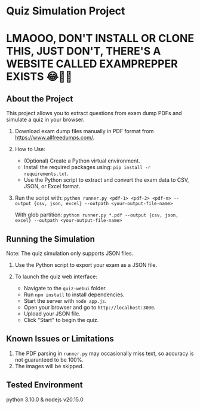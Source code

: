 Quiz Simulation Project
=======================

LMAOOO, DON'T INSTALL OR CLONE THIS, JUST DON'T, THERE'S A WEBSITE CALLED EXAMPREPPER EXISTS 😂🤣🤣
=======================

About the Project
-----------------
This project allows you to extract questions from exam dump PDFs and simulate a quiz in your browser.

1. Download exam dump files manually in PDF format from https://www.allfreedumps.com/.

2. How to Use:
   - (Optional) Create a Python virtual environment.
   - Install the required packages using: `pip install -r requirements.txt`.
   - Use the Python script to extract and convert the exam data to CSV, JSON, or Excel format.

3. Run the script with:
   `python runner.py <pdf-1> <pdf-2> <pdf-n> --output {csv, json, excel} --outpath <your-output-file-name>`

   With glob partition:
   `python runner.py *.pdf --output {csv, json, excel} --outpath <your-output-file-name>`


Running the Simulation
----------------------

Note: The quiz simulation only supports JSON files.

1. Use the Python script to export your exam as a JSON file.

2. To launch the quiz web interface:
   - Navigate to the `quiz-webui` folder.
   - Run `npm install` to install dependencies.
   - Start the server with `node app.js`.
   - Open your browser and go to `http://localhost:3000`.
   - Upload your JSON file.
   - Click "Start" to begin the quiz.

Known Issues or Limitations
---------------------------
1. The PDF parsing in `runner.py` may occasionally miss text, so accuracy is not guaranteed to be 100%.
2. The images will be skipped.

Tested Environment
------------------
python 3.10.0 & nodejs v20.15.0
